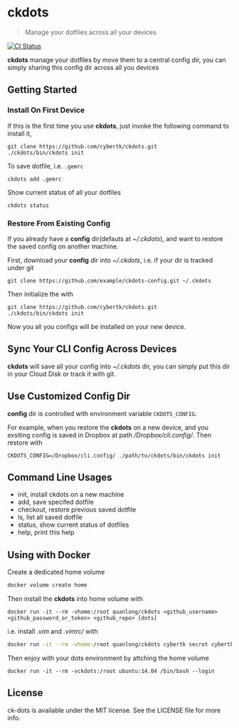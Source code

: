 # ckdots

> Manage your dotfiles across all your devices

[![CI Status](http://img.shields.io/travis/cybertk/ck-dots.svg?style=flat)](https://travis-ci.org/cybertk/ckdots)

**ckdots** manage your dotfiles by move them to a central config dir, you can simply sharing this config dir across all you devices

## Getting Started

### Install On First Device

If this is the first time you use **ckdots**, just invoke the following command to install it,

```
git clone https://github.com/cybertk/ckdots.git
./ckdots/bin/ckdots init
```

To save dotfile, i.e. `.gemrc`

```
ckdots add .gemrc
```

Show current status of all your dotfiles

```
ckdots status
```

### Restore From Existing Config

If you already have a **config** dir(defauts at *~/.ckdots*), and want to restore the saved config on another machine.

First, download your **config** dir into *~/.ckdots*, i.e. if your dir is tracked under git

```shell
git clone https://github.com/example/ckdots-config.git ~/.ckdots
```

Then initialize the with

```
git clone https://github.com/cybertk/ckdots.git
./ckdots/bin/ckdots init
```

Now you all you configs will be installed on your new device.

## Sync Your CLI Config Across Devices

**ckdots** will save all your config into *~/.ckdots* dir, you can simply put this dir in your Cloud Disk or track it with git.

## Use Customized Config Dir

**config** dir is controlled with environment variable `CKDOTS_CONFIG`. 

For example, when you restore the **ckdots** on a new device, and you exsiting config is saved in Dropbox at path */Dropbox/cli.config/*. Then restore with

```shell
CKDOTS_CONFIG=/Dropbox/cli.config/ ./path/to/ckdots/bin/ckdots init
```

## Command Line Usages

- init, install ckdots on a new machine
- add, save specifed dotfile
- checkout, restore previous saved dotfile
- ls, list all saved dotfile
- status, show current status of dotfiles
- help, print this help

## Using with Docker

Create a dedicated home volume

```bash
docker volume create home
```

Then install the **ckdots** into home volume with

```
docker run -it --rm -vhome:/root quanlong/ckdots <github_username> <github_password_or_token> <github_repo> [dots]
```

i.e. install *.vim* and *.vimrc/* with

```bash
docker run -it --rm -vhome:/root quanlong/ckdots cybertk secret cybertk/ckdots-config .vim/ .vimrc
```

Then enjoy with your dots environment by attching the home volume

```
docker run -it --rm -vckdots:/root ubuntu:14.04 /bin/bash --login
```

## License

ck-dots is available under the MIT license. See the LICENSE file for more info.
